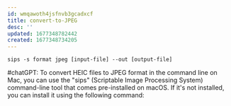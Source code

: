 ```yaml
---
id: wmqawoth4jsfnvb3gcadxcf
title: convert-to-JPEG
desc: ''
updated: 1677348782442
created: 1677348734205
---
```


```shell
sips -s format jpeg [input-file] --out [output-file]
```

#chatGPT: To convert HEIC files to JPEG format in the command line on Mac, you can use the "sips" (Scriptable Image Processing System) command-line tool that comes pre-installed on macOS. If it's not installed, you can install it using the following command:


